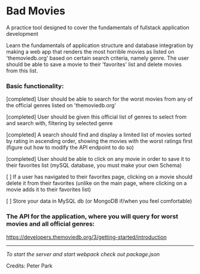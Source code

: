 # Bad Movies

A practice tool designed to cover the fundamentals of fullstack application development

Learn the fundamentals of application structure and database integration by making a web app that renders the most horrible movies as listed on 'themoviedb.org' based on certain search criteria, namely genre. The user should be able to save a movie to their 'favorites' list and delete movies from this list.

### Basic functionality:

[completed] User should be able to search for the worst movies from any of the official genres listed on 'themoviedb.org'

[completed] User should be given this official list of genres to select from and search with, filtering by selected genre

[completed] A search should find and display a limited list of movies sorted by rating in ascending order, showing the movies with the worst ratings first (figure out how to modify the API endpoint to do so)

[completed] User should be able to click on any movie in order to save it to their favorites list (mySQL database, you must make your own Schema)

[ ] If a user has navigated to their favorites page, clicking on a movie should delete it from their favorites (unlike on the main page, where clicking on a movie adds it to their favorites list)

[ ] Store your data in MySQL db (or MongoDB if/when you feel comfortable)

### The API for the application, where you will query for worst movies and all official genres:

https://developers.themoviedb.org/3/getting-started/introduction

---

_To start the server and start webpack check out package.json_

Credits:
Peter Park

